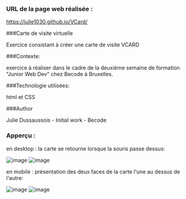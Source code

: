 ### URL de la page web réalisée :
https://julie1030.github.io/VCard/

###Carte de visite virtuelle

Exercice consistant à créer une carte de visite VCARD 

###Contexte:

exercice à réaliser dans le cadre de la deuxième semaine de formation "Junior Web Dev" chez Becode à Bruxelles.

###Technologie utilisées:

html et CSS

###Author

Julie Dussaussois - Initial work - Becode

### Apperçu :


en desktop : la carte se retourne lorsque la souris passe dessus:

![image](https://github.com/julie1030/VCard/assets/133639183/500a9661-eca7-4768-9a03-7cc11dd8718f) 
![image](https://github.com/julie1030/VCard/assets/133639183/1a52a03b-0c5e-43ac-97c7-9e2365594c64)

en mobile : présentation des deux faces de la carte l'une au dessus de l'autre:

![image](https://github.com/julie1030/VCard/assets/133639183/5d4e3809-00a8-42d9-952f-338d4a1876c4) 
![image](https://github.com/julie1030/VCard/assets/133639183/c6592857-3525-4fcf-8034-f4dbc190210c)


